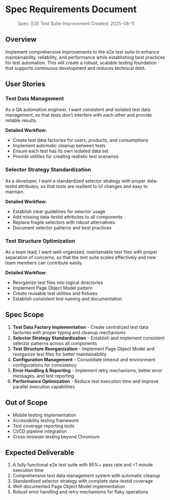 # Spec Requirements Document

> Spec: E2E Test Suite Improvement
> Created: 2025-08-11

## Overview

Implement comprehensive improvements to the e2e test suite to enhance maintainability, reliability, and performance while establishing best practices for test automation. This will create a robust, scalable testing foundation that supports continuous development and reduces technical debt.

## User Stories

### Test Data Management

As a QA automation engineer, I want consistent and isolated test data management, so that tests don't interfere with each other and provide reliable results.

**Detailed Workflow:**

- Create test data factories for users, products, and consumptions
- Implement automatic cleanup between tests
- Ensure each test has its own isolated data set
- Provide utilities for creating realistic test scenarios

### Selector Strategy Standardization

As a developer, I want a standardized selector strategy with proper data-testid attributes, so that tests are resilient to UI changes and easy to maintain.

**Detailed Workflow:**

- Establish clear guidelines for selector usage
- Add missing data-testid attributes to all components
- Replace fragile selectors with robust alternatives
- Document selector patterns and best practices

### Test Structure Optimization

As a team lead, I want well-organized, maintainable test files with proper separation of concerns, so that the test suite scales effectively and new team members can contribute easily.

**Detailed Workflow:**

- Reorganize test files into logical directories
- Implement Page Object Model pattern
- Create reusable test utilities and fixtures
- Establish consistent test naming and documentation

## Spec Scope

1. **Test Data Factory Implementation** - Create centralized test data factories with proper typing and cleanup mechanisms
2. **Selector Strategy Standardization** - Establish and implement consistent selector patterns across all components
3. **Test Structure Reorganization** - Implement Page Object Model and reorganize test files for better maintainability
4. **Configuration Management** - Consolidate timeout and environment configurations for consistency
5. **Error Handling & Reporting** - Implement retry mechanisms, better error messages, and test reporting
6. **Performance Optimization** - Reduce test execution time and improve parallel execution capabilities

## Out of Scope

- Mobile testing implementation
- Accessibility testing framework
- Test coverage reporting tools
- CI/CD pipeline integration
- Cross-browser testing beyond Chromium

## Expected Deliverable

1. A fully functional e2e test suite with 95%+ pass rate and <1 minute execution time
2. Comprehensive test data management system with automatic cleanup
3. Standardized selector strategy with complete data-testid coverage
4. Well-documented Page Object Model implementation
5. Robust error handling and retry mechanisms for flaky operations
